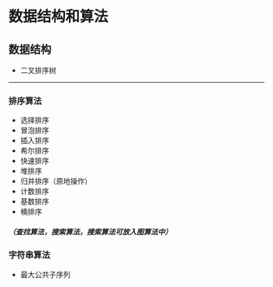 # 数据结构和算法

## 数据结构
- 二叉排序树

--- ---

### 排序算法
  - 选择排序
  - 冒泡排序
  - 插入排序
  - 希尔排序
  - 快速排序
  - 堆排序
  - 归并排序（原地操作）
  - 计数排序
  - 基数排序
  - 桶排序
  
##### （查找算法，搜索算法，搜索算法可放入图算法中）

### 字符串算法
  - 最大公共子序列
